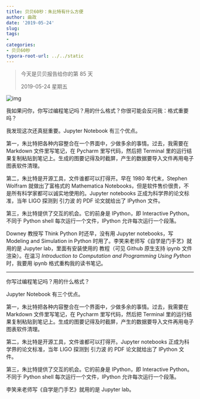 ```yaml
---
title: 贝贝60秒：朱比特有什么方便
author: 曲政
date: '2019-05-24'
slug: 
tags:
- 
categories:
- 贝贝60秒
typora-root-url: ../../static
---
```


>   今天是贝贝报告给你的第 85 天 
>
>   2019-05-24 星期五

![img](/images/2019-05-24-%E8%B4%9D%E8%B4%9D60%E7%A7%92%EF%BC%9A%E6%9C%B1%E6%AF%94%E7%89%B9%E6%9C%89%E4%BB%80%E4%B9%88%E6%96%B9%E4%BE%BF/640-20200416121239718.jpeg)



我如果问你，你写过编程笔记吗？用的什么格式？你很可能会反问我：格式重要吗？

我发现这次还真挺重要。Jupyter Notebook 有三个优点。

第一，朱比特把各种内容整合在一个界面中，少做多余的事情。过去，我需要在 Markdown 文件里写笔记，在 Pycharm 里写代码，然后把 Terminal 里的运行结果复制粘贴到笔记上。生成的图要记得及时截屏，产生的数据要导入文件再用电子图表软件清理。

第二，朱比特是开源工具，文件谁都可以打得开。早在 1980 年代末，Stephen Wolfram 就做出了富格式的 Mathematica Notebooks，但是软件售价很贵，不是所有科学家都可以诚实地使用的。Jupyter notebooks 正成为科学界的论文标准，当年 LIGO 探测到 引力波 的 PDF 论文就给出了 IPython 文件。

第三，朱比特提供了交互的机会。它的前身是 IPython，即 Interactive Python。不同于 Python shell 每次运行一个文件，IPython 允许每次运行一个段落。

Downey 教授写 Think Python 时还早，没有用 Jupyter notebooks，写 Modeling and Simulation in Python 时用了。李笑来老师写《自学是门手艺》就用的是 Jupyter lab，里面有安装使用的 教程（可见 Github 原生支持 ipynb 文件渲染）。在温习 *Introduction to Computation and Programming Using Python* 时，我要用 ipynb 格式重构我的读书笔记。

------

你写过编程笔记吗？用的什么格式？

Jupyter Notebook 有三个优点。

第一，朱比特把各种内容整合在一个界面中，少做多余的事情。过去，我需要在 Markdown 文件里写笔记，在 Pycharm 里写代码，然后把 Terminal 里的运行结果复制粘贴到笔记上。生成的图要记得及时截屏，产生的数据要导入文件再用电子图表软件清理。

第二，朱比特是开源工具，文件谁都可以打得开。Jupyter notebooks 正成为科学界的论文标准，当年 LIGO 探测到 引力波 的 PDF 论文就给出了 IPython 文件。

第三，朱比特提供了交互的机会。它的前身是 IPython，即 Interactive Python。不同于 Python shell 每次运行一个文件，IPython 允许每次运行一个段落。

李笑来老师写《自学是门手艺》就用的是 Jupyter lab。